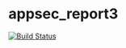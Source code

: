 # appsec_report3

[![Build Status](https://travis-ci.org/yuyu29/appsec_report3.svg?branch=master)](https://travis-ci.org/yuyu29/appsec_report3)
